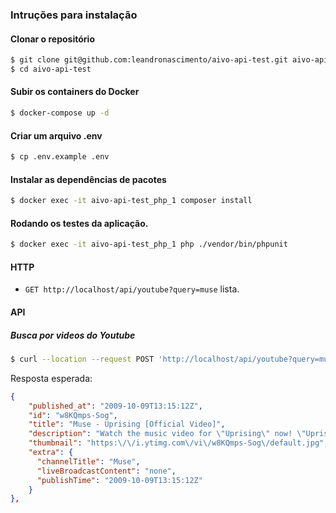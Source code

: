 ### Intruções para instalação
#### Clonar o repositório

``` bash
$ git clone git@github.com:leandronascimento/aivo-api-test.git aivo-api-test
$ cd aivo-api-test
```

#### Subir os containers do Docker
``` bash
$ docker-compose up -d
```

#### Criar um arquivo .env
``` bash
$ cp .env.example .env
```

#### Instalar as dependências de pacotes
``` bash
$ docker exec -it aivo-api-test_php_1 composer install
```

#### Rodando os testes da aplicação.
``` bash
$ docker exec -it aivo-api-test_php_1 php ./vendor/bin/phpunit
```

#### HTTP
- `GET http://localhost/api/youtube?query=muse` lista.

#### API
##### Busca por videos do Youtube
``` bash
$ curl --location --request POST 'http://localhost/api/youtube?query=muse'
```

Resposta esperada:
```json
{
    "published_at": "2009-10-09T13:15:12Z",
    "id": "w8KQmps-Sog",
    "title": "Muse - Uprising [Official Video]",
    "description": "Watch the music video for \"Uprising\" now! \"Uprising\" was released as the lead single from Muse's fifth studio album, The Resistance, on September 7, 2009.",
    "thumbnail": "https:\/\/i.ytimg.com\/vi\/w8KQmps-Sog\/default.jpg",
    "extra": {
      "channelTitle": "Muse",
      "liveBroadcastContent": "none",
      "publishTime": "2009-10-09T13:15:12Z"
    }
},
```
